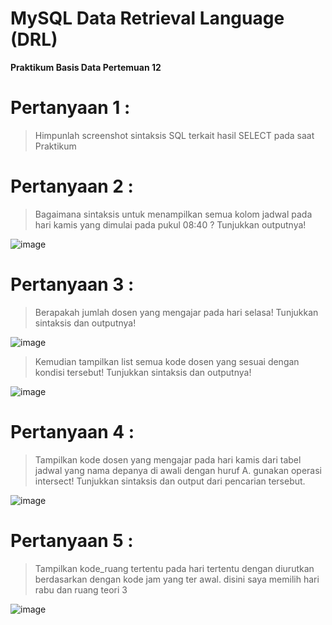 # MySQL Data Retrieval Language (DRL)
**Praktikum Basis Data Pertemuan 12**


# Pertanyaan 1 :
> Himpunlah screenshot sintaksis SQL terkait hasil SELECT pada saat Praktikum



# Pertanyaan 2 :

> Bagaimana sintaksis untuk menampilkan semua kolom jadwal pada hari kamis yang dimulai pada pukul 08:40 ? Tunjukkan outputnya!

![image](https://github.com/rafaxputra/learn_phpmyadmin/assets/75997309/b08272cd-0339-448d-8f23-e5eefc160edc)


# Pertanyaan 3 :

> Berapakah jumlah dosen yang mengajar pada hari selasa! Tunjukkan sintaksis dan outputnya!

![image](https://github.com/rafaxputra/learn_phpmyadmin/assets/75997309/5eeb16f4-470a-4ad1-9ca4-e7846a8365bc)

> Kemudian tampilkan list semua kode dosen yang sesuai dengan kondisi tersebut! Tunjukkan sintaksis dan outputnya!

![image](https://github.com/rafaxputra/learn_phpmyadmin/assets/75997309/551217d3-1ce3-4a22-b766-5d3c8552bf72)

# Pertanyaan 4 :

> Tampilkan kode dosen yang mengajar pada hari kamis dari tabel jadwal yang nama depanya di awali dengan huruf A. gunakan operasi intersect! Tunjukkan sintaksis dan output dari pencarian tersebut.

![image](https://github.com/rafaxputra/learn_phpmyadmin/assets/75997309/6e1b5a49-a44c-4197-864b-90b574c938b8)


# Pertanyaan 5 :

> Tampilkan kode_ruang tertentu pada hari tertentu dengan diurutkan berdasarkan dengan kode jam yang ter awal. disini saya memilih hari rabu dan ruang teori 3

![image](https://github.com/rafaxputra/learn_phpmyadmin/assets/75997309/e25f5f13-5d86-4da0-b248-335ebe71ebe1)
